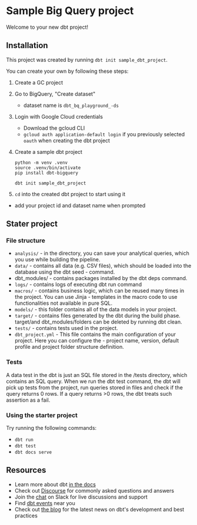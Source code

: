 # Sample Big Query project

Welcome to your new dbt project!

## Installation

This project was created by running `dbt init sample_dbt_project`.

You can create your own by following these steps:

1. Create a GC project
2. Go to BigQuery, "Create dataset"
   - dataset name is `dbt_bq_playground_-ds`
3. Login with Google Cloud credentials
   - Download the gcloud CLI
   - `gcloud auth application-default login` if you previously selected `oauth` when creating the dbt project
4. Create a sample dbt project

   ```shell
   python -m venv .venv
   source .venv/bin/activate
   pip install dbt-bigquery

   dbt init sample_dbt_project
   ```

5. `cd` into the created dbt project to start using it

- add your project id and dataset name when prompted

## Stater project

### File structure

- `analysis/` - in the directory, you can save your analytical queries, which you use while building the pipeline.
- `data/` - contains all data (e.g. CSV files), which should be loaded into the database using the dbt seed - command.
- dbt_modules/ - contains packages installed by the dbt deps command.
- `logs/` - contains logs of executing dbt run command
- `macros/` - contains business logic, which can be reused many times in the project. You can use Jinja - templates in the macro code to use functionalities not available in pure SQL.
- `models/` - this folder contains all of the data models in your project.
- `target/` - contains files generated by the dbt during the build phase.  target/and dbt_modules/folders can be deleted by running dbt clean.
- `tests/` - contains tests used in the project.
- `dbt_project.yml` - This file contains the main configuration of your project. Here you can configure the - project name, version, default profile and project folder structure definition.

### Tests

A data test in the dbt is just an SQL file stored in the /tests directory, which contains an SQL query. When we run the dbt test command, the dbt will pick up tests from the project, run queries stored in files and check if the query returns 0 rows. If a query returns >0 rows, the dbt treats such assertion as a fail.

### Using the starter project

Try running the following commands:

- `dbt run`
- `dbt test`
- `dbt docs serve`

## Resources

- Learn more about dbt [in the docs](https://docs.getdbt.com/docs/introduction)
- Check out [Discourse](https://discourse.getdbt.com/) for commonly asked questions and answers
- Join the [chat](https://community.getdbt.com/) on Slack for live discussions and support
- Find [dbt events](https://events.getdbt.com) near you
- Check out [the blog](https://blog.getdbt.com/) for the latest news on dbt's development and best practices
